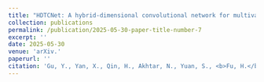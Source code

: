 ```yaml
---
title: "HDTCNet: A hybrid-dimensional convolutional network for multivariate time series classification"
collection: publications
permalink: /publication/2025-05-30-paper-title-number-7
excerpt: ''
date: 2025-05-30
venue: 'arXiv.'
paperurl: ''
citation: 'Gu, Y., Yan, X., Qin, H., Akhtar, N., Yuan, S., <b>Fu, H.</b>, Yang, S. & Mian, A. (2025). HDTCNet: A hybrid-dimensional convolutional network for multivariate time series classification. Pattern Recognition, 168, 111837. <a href="https://www.sciencedirect.com/science/article/pii/S0031320325004972">Link to this paper</a>'
---
```

